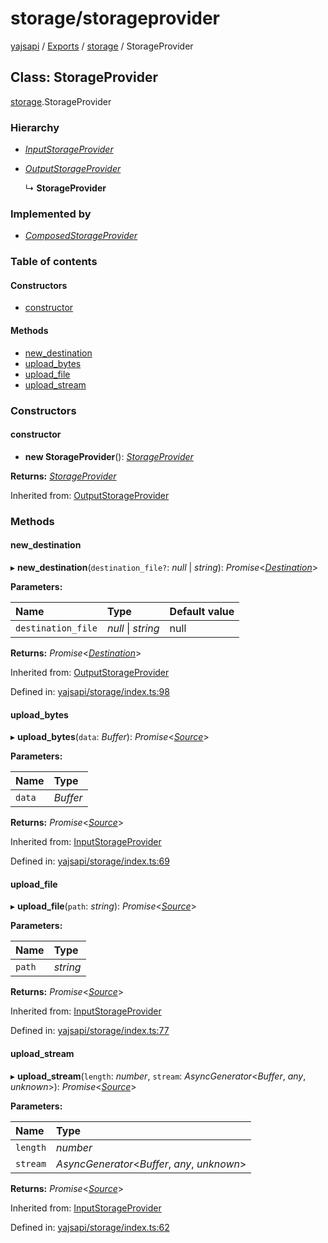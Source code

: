 # storage/storageprovider

[yajsapi](https://github.com/golemfactory/yagna-docs/tree/9699eb3e934dbc2c15063c37bc7a317a2c47fef4/yajsapi/README.md) / [Exports](https://github.com/golemfactory/yagna-docs/tree/9699eb3e934dbc2c15063c37bc7a317a2c47fef4/yajsapi/modules.md) / [storage](../yajsapi-2/storage.md) / StorageProvider

## Class: StorageProvider

[storage](../yajsapi-2/storage.md).StorageProvider

### Hierarchy

* [_InputStorageProvider_](storage.inputstorageprovider.md)
* [_OutputStorageProvider_](storage.outputstorageprovider.md)

  ↳ **StorageProvider**

### Implemented by

* [_ComposedStorageProvider_](storage.composedstorageprovider.md)

### Table of contents

#### Constructors

* [constructor](storage.storageprovider.md#constructor)

#### Methods

* [new\_destination](storage.storageprovider.md#new_destination)
* [upload\_bytes](storage.storageprovider.md#upload_bytes)
* [upload\_file](storage.storageprovider.md#upload_file)
* [upload\_stream](storage.storageprovider.md#upload_stream)

### Constructors

#### constructor

+ **new StorageProvider**\(\): [_StorageProvider_](storage.storageprovider.md)

**Returns:** [_StorageProvider_](storage.storageprovider.md)

Inherited from: [OutputStorageProvider](storage.outputstorageprovider.md)

### Methods

#### new\_destination

▸ **new\_destination**\(`destination_file?`: _null_ \| _string_\): _Promise_&lt;[_Destination_](storage.destination.md)&gt;

**Parameters:**

| Name | Type | Default value |
| :--- | :--- | :--- |
| `destination_file` | _null_ \| _string_ | null |

**Returns:** _Promise_&lt;[_Destination_](storage.destination.md)&gt;

Inherited from: [OutputStorageProvider](storage.outputstorageprovider.md)

Defined in: [yajsapi/storage/index.ts:98](https://github.com/golemfactory/yajsapi/blob/0a8d8c8/yajsapi/storage/index.ts#L98)

#### upload\_bytes

▸ **upload\_bytes**\(`data`: _Buffer_\): _Promise_&lt;[_Source_](storage.source.md)&gt;

**Parameters:**

| Name | Type |
| :--- | :--- |
| `data` | _Buffer_ |

**Returns:** _Promise_&lt;[_Source_](storage.source.md)&gt;

Inherited from: [InputStorageProvider](storage.inputstorageprovider.md)

Defined in: [yajsapi/storage/index.ts:69](https://github.com/golemfactory/yajsapi/blob/0a8d8c8/yajsapi/storage/index.ts#L69)

#### upload\_file

▸ **upload\_file**\(`path`: _string_\): _Promise_&lt;[_Source_](storage.source.md)&gt;

**Parameters:**

| Name | Type |
| :--- | :--- |
| `path` | _string_ |

**Returns:** _Promise_&lt;[_Source_](storage.source.md)&gt;

Inherited from: [InputStorageProvider](storage.inputstorageprovider.md)

Defined in: [yajsapi/storage/index.ts:77](https://github.com/golemfactory/yajsapi/blob/0a8d8c8/yajsapi/storage/index.ts#L77)

#### upload\_stream

▸ **upload\_stream**\(`length`: _number_, `stream`: _AsyncGenerator_&lt;_Buffer_, _any_, _unknown_&gt;\): _Promise_&lt;[_Source_](storage.source.md)&gt;

**Parameters:**

| Name | Type |
| :--- | :--- |
| `length` | _number_ |
| `stream` | _AsyncGenerator_&lt;_Buffer_, _any_, _unknown_&gt; |

**Returns:** _Promise_&lt;[_Source_](storage.source.md)&gt;

Inherited from: [InputStorageProvider](storage.inputstorageprovider.md)

Defined in: [yajsapi/storage/index.ts:62](https://github.com/golemfactory/yajsapi/blob/0a8d8c8/yajsapi/storage/index.ts#L62)

